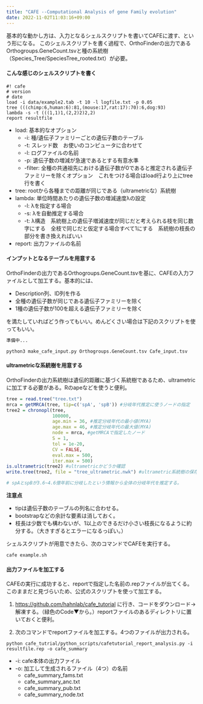 ```yaml
---
title: "CAFE --Computational Analysis of gene Family evolution"
date: 2022-11-02T11:03:16+09:00
---
```


基本的な動かし方は、入力となるシェルスクリプトを書いてCAFEに渡す、という形になる。
このシェルスクリプトを書く過程で、OrthoFinderの出力であるOrthogroups.GeneCount.tsvと種の系統樹（Species_Tree/SpeciesTree_rooted.txt）が必要。

#### こんな感じのシェルスクリプトを書く
```
#! cafe 
# version 
# date 
load -i data/example2.tab -t 10 -l logfile.txt -p 0.05 
tree (((chimp:6,human:6):81,(mouse:17,rat:17):70):6,dog:93) 
lambda -s -t (((1,1)1,(2,2)2)2,2) 
report resultfile
```

- load: 基本的なオプション
	- -i: 種/遺伝子ファミリーごとの遺伝子数のテーブル
	- -t: スレッド数　お使いのコンピュータに合わせて
	- -l: ログファイルの名前
	- -p: 遺伝子数の増減が急速であるとする有意水準
	- -filter: 全種の共通祖先における遺伝子数が0であると推定される遺伝子ファミリーを除くオプション　これをつける場合はload行より上にtree行を書く
- tree: rootから各種までの距離が同じである（ultrametricな）系統樹
- lambda: 単位時間あたりの遺伝子数の増減速度λの設定
	- -l: λを指定する場合
	- -s: λを自動推定する場合
	- -t: λ構造　系統樹上の遺伝子増減速度が同じだと考えられる枝を同じ数字にする　全枝で同じだと仮定する場合すべて1にする　系統樹の枝長の部分を書き換えればいい
- report: 出力ファイルの名前

#### インプットとなるテーブルを用意する
OrthoFinderの出力であるOrthogroups.GeneCount.tsvを基に、CAFEの入力ファイルとして加工する。基本的には、
- Description列、ID列を作る
- 全種の遺伝子数が同じである遺伝子ファミリーを除く
- 1種の遺伝子数が100を超える遺伝子ファミリーを除く

を満たしていればどう作ってもいい。めんどくさい場合は下記のスクリプトを使ってもいい。

``` python
準備中...
```

```
python3 make_cafe_input.py Orthogroups.GeneCount.tsv Cafe_input.tsv
```

#### ultrametricな系統樹を用意する
OrthoFinderの出力系統樹は遺伝的距離に基づく系統樹であるため、ultrametricに加工する必要がある。Rのapeなどを使うと便利。

``` R
tree = read.tree("tree.txt")
mrca = getMRCA(tree, tip=c('spA', 'spB')) #分岐年代推定に使うノードの指定
tree2 = chronopl(tree,
                 100000,
                 age.min = 36, #推定分岐年代の最小値(MYA)
                 age.max = 46, #推定分岐年代の最大値(MYA)
                 node = mrca, #getMRCAで指定したノード
                 S = 1,
                 tol = 1e-20,
                 CV = FALSE,
                 eval.max = 500,
                 iter.max = 500) 
is.ultrametric(tree2) #ultrametricかどうか確認
write.tree(tree2, file = "tree_ultrametric.nwk") #ultrametric系統樹の保存

# spAとspBが3.6~4.6億年前に分岐したという情報から全体の分岐年代を推定する。
```

**注意点**
- tipは遺伝子数のテーブルの列名に合わせる。
- bootstrapなどの余計な要素は消しておく。
- 枝長は少数でも構わないが、1以上のできるだけ小さい枝長になるように約分する。（大きすぎるとエラーになるっぽい。）

シェルスクリプトが用意できたら、次のコマンドでCAFEを実行する。

```
cafe example.sh
```

#### 出力ファイルを加工する
CAFEの実行に成功すると、reportで指定した名前の.repファイルが出てくる。このままだと見づらいため、公式のスクリプトを使って加工する。

1. https://github.com/hahnlab/cafe_tutorial に行き、コードをダウンロード→解凍する。（緑色のCode▼から。）reportファイルのあるディレクトリに置いておくと便利。

2. 次のコマンドでreportファイルを加工する。4つのファイルが出力される。

```
python cafe_tutrial/python_scripts/cafetutorial_report_analysis.py -i resultfile.rep -o cafe_summary
```

- -i: cafe本体の出力ファイル
- -o: 加工して生成されるファイル（4つ）の名前
    - cafe\_summary_fams.txt
    - cafe\_summary_anc.txt
    - cafe\_summary_pub.txt
    - cafe\_summary_node.txt
